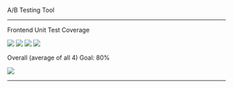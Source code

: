 A/B Testing Tool

---

Frontend Unit Test Coverage

![](https://img.shields.io/badge/Coverage-44%25-F2C572.svg?style=flat&logo=jest&label=Statements&prefix=$statements$)
![](https://img.shields.io/badge/Coverage-19%25-F2C572.svg?style=flat&logo=jest&label=Branches&prefix=$branches$)
![](https://img.shields.io/badge/Coverage-22%25-F2C572.svg?style=flat&logo=jest&label=Functions&prefix=$functions$)
![](https://img.shields.io/badge/Coverage-42%25-F2C572.svg?style=flat&logo=jest&label=Lines&prefix=$lines$)

Overall (average of all 4) Goal: 80%

![](https://img.shields.io/badge/Coverage-32%25-F2C572.svg?style=flat&logo=jest&label=Overall&prefix=$coverage$)

---